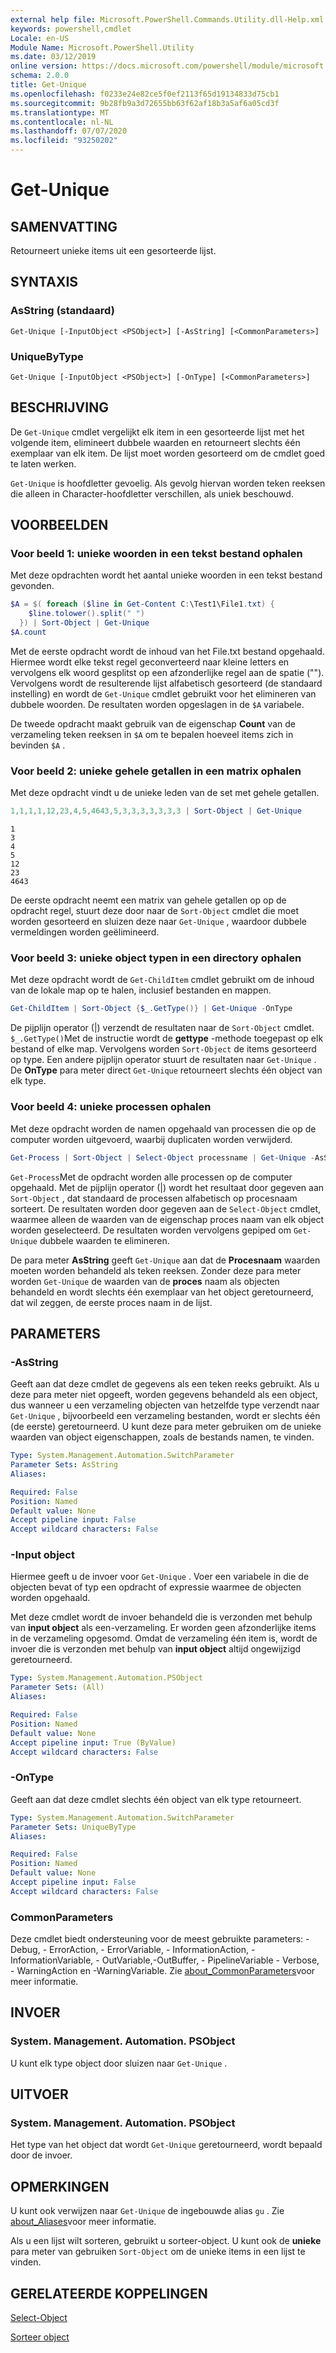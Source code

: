 ```yaml
---
external help file: Microsoft.PowerShell.Commands.Utility.dll-Help.xml
keywords: powershell,cmdlet
Locale: en-US
Module Name: Microsoft.PowerShell.Utility
ms.date: 03/12/2019
online version: https://docs.microsoft.com/powershell/module/microsoft.powershell.utility/get-unique?view=powershell-7.1&WT.mc_id=ps-gethelp
schema: 2.0.0
title: Get-Unique
ms.openlocfilehash: f0233e24e82ce5f0ef2113f65d19134833d75cb1
ms.sourcegitcommit: 9b28fb9a3d72655bb63f62af18b3a5af6a05cd3f
ms.translationtype: MT
ms.contentlocale: nl-NL
ms.lasthandoff: 07/07/2020
ms.locfileid: "93250202"
---
```

# Get-Unique

## SAMENVATTING
Retourneert unieke items uit een gesorteerde lijst.

## SYNTAXIS

### AsString (standaard)

```
Get-Unique [-InputObject <PSObject>] [-AsString] [<CommonParameters>]
```

### UniqueByType

```
Get-Unique [-InputObject <PSObject>] [-OnType] [<CommonParameters>]
```

## BESCHRIJVING

De `Get-Unique` cmdlet vergelijkt elk item in een gesorteerde lijst met het volgende item, elimineert dubbele waarden en retourneert slechts één exemplaar van elk item. De lijst moet worden gesorteerd om de cmdlet goed te laten werken.

`Get-Unique` is hoofdletter gevoelig. Als gevolg hiervan worden teken reeksen die alleen in Character-hoofdletter verschillen, als uniek beschouwd.

## VOORBEELDEN

### Voor beeld 1: unieke woorden in een tekst bestand ophalen

Met deze opdrachten wordt het aantal unieke woorden in een tekst bestand gevonden.

```powershell
$A = $( foreach ($line in Get-Content C:\Test1\File1.txt) {
    $line.tolower().split(" ")
  }) | Sort-Object | Get-Unique
$A.count
```

Met de eerste opdracht wordt de inhoud van het File.txt bestand opgehaald. Hiermee wordt elke tekst regel geconverteerd naar kleine letters en vervolgens elk woord gesplitst op een afzonderlijke regel aan de spatie (""). Vervolgens wordt de resulterende lijst alfabetisch gesorteerd (de standaard instelling) en wordt de `Get-Unique` cmdlet gebruikt voor het elimineren van dubbele woorden. De resultaten worden opgeslagen in de `$A` variabele.

De tweede opdracht maakt gebruik van de eigenschap **Count** van de verzameling teken reeksen in `$A` om te bepalen hoeveel items zich in bevinden `$A` .

### Voor beeld 2: unieke gehele getallen in een matrix ophalen

Met deze opdracht vindt u de unieke leden van de set met gehele getallen.

```powershell
1,1,1,1,12,23,4,5,4643,5,3,3,3,3,3,3,3 | Sort-Object | Get-Unique
```

```Output
1
3
4
5
12
23
4643
```

De eerste opdracht neemt een matrix van gehele getallen op op de opdracht regel, stuurt deze door naar de `Sort-Object` cmdlet die moet worden gesorteerd en sluizen deze naar `Get-Unique` , waardoor dubbele vermeldingen worden geëlimineerd.

### Voor beeld 3: unieke object typen in een directory ophalen

Met deze opdracht wordt de `Get-ChildItem` cmdlet gebruikt om de inhoud van de lokale map op te halen, inclusief bestanden en mappen.

```powershell
Get-ChildItem | Sort-Object {$_.GetType()} | Get-Unique -OnType
```

De pijplijn operator (|) verzendt de resultaten naar de `Sort-Object` cmdlet. `$_.GetType()`Met de instructie wordt de **gettype** -methode toegepast op elk bestand of elke map. Vervolgens worden `Sort-Object` de items gesorteerd op type. Een andere pijplijn operator stuurt de resultaten naar `Get-Unique` . De **OnType** para meter direct `Get-Unique` retourneert slechts één object van elk type.

### Voor beeld 4: unieke processen ophalen

Met deze opdracht worden de namen opgehaald van processen die op de computer worden uitgevoerd, waarbij duplicaten worden verwijderd.

```powershell
Get-Process | Sort-Object | Select-Object processname | Get-Unique -AsString
```

`Get-Process`Met de opdracht worden alle processen op de computer opgehaald. Met de pijplijn operator (|) wordt het resultaat door gegeven aan `Sort-Object` , dat standaard de processen alfabetisch op procesnaam sorteert. De resultaten worden door gegeven aan de `Select-Object` cmdlet, waarmee alleen de waarden van de eigenschap proces naam van elk object worden geselecteerd. De resultaten worden vervolgens gepiped om `Get-Unique` dubbele waarden te elimineren.

De para meter **AsString** geeft `Get-Unique` aan dat de **Procesnaam** waarden moeten worden behandeld als teken reeksen.
Zonder deze para meter worden `Get-Unique` de waarden van de **proces** naam als objecten behandeld en wordt slechts één exemplaar van het object geretourneerd, dat wil zeggen, de eerste proces naam in de lijst.

## PARAMETERS

### -AsString

Geeft aan dat deze cmdlet de gegevens als een teken reeks gebruikt. Als u deze para meter niet opgeeft, worden gegevens behandeld als een object, dus wanneer u een verzameling objecten van hetzelfde type verzendt naar `Get-Unique` , bijvoorbeeld een verzameling bestanden, wordt er slechts één (de eerste) geretourneerd. U kunt deze para meter gebruiken om de unieke waarden van object eigenschappen, zoals de bestands namen, te vinden.

```yaml
Type: System.Management.Automation.SwitchParameter
Parameter Sets: AsString
Aliases:

Required: False
Position: Named
Default value: None
Accept pipeline input: False
Accept wildcard characters: False
```

### -Input object

Hiermee geeft u de invoer voor `Get-Unique` . Voer een variabele in die de objecten bevat of typ een opdracht of expressie waarmee de objecten worden opgehaald.

Met deze cmdlet wordt de invoer behandeld die is verzonden met behulp van **input object** als een-verzameling. Er worden geen afzonderlijke items in de verzameling opgesomd. Omdat de verzameling één item is, wordt de invoer die is verzonden met behulp van **input object** altijd ongewijzigd geretourneerd.

```yaml
Type: System.Management.Automation.PSObject
Parameter Sets: (All)
Aliases:

Required: False
Position: Named
Default value: None
Accept pipeline input: True (ByValue)
Accept wildcard characters: False
```

### -OnType

Geeft aan dat deze cmdlet slechts één object van elk type retourneert.

```yaml
Type: System.Management.Automation.SwitchParameter
Parameter Sets: UniqueByType
Aliases:

Required: False
Position: Named
Default value: None
Accept pipeline input: False
Accept wildcard characters: False
```

### CommonParameters

Deze cmdlet biedt ondersteuning voor de meest gebruikte parameters: -Debug, - ErrorAction, - ErrorVariable, - InformationAction, -InformationVariable, - OutVariable,-OutBuffer, - PipelineVariable - Verbose, - WarningAction en -WarningVariable. Zie [about_CommonParameters](https://go.microsoft.com/fwlink/?LinkID=113216)voor meer informatie.

## INVOER

### System. Management. Automation. PSObject

U kunt elk type object door sluizen naar `Get-Unique` .

## UITVOER

### System. Management. Automation. PSObject

Het type van het object dat wordt `Get-Unique` geretourneerd, wordt bepaald door de invoer.

## OPMERKINGEN

U kunt ook verwijzen naar `Get-Unique` de ingebouwde alias `gu` . Zie [about_Aliases](../Microsoft.PowerShell.Core/About/about_Aliases.md)voor meer informatie.

Als u een lijst wilt sorteren, gebruikt u sorteer-object. U kunt ook de **unieke** para meter van gebruiken `Sort-Object` om de unieke items in een lijst te vinden.

## GERELATEERDE KOPPELINGEN

[Select-Object](Select-Object.md)

[Sorteer object](Sort-Object.md)

